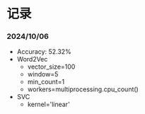 # 记录

### 2024/10/06
* Accuracy: 52.32%
* Word2Vec
  * vector_size=100
  * window=5
  * min_count=1
  * workers=multiprocessing.cpu_count()
* SVC
  * kernel='linear'
